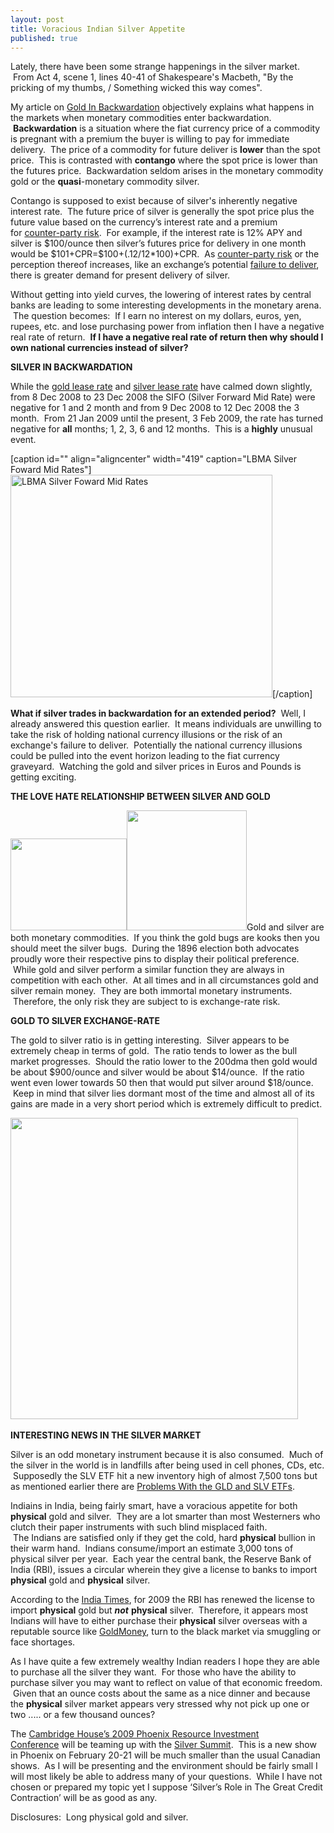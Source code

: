 ```yaml
---
layout: post
title: Voracious Indian Silver Appetite
published: true
---
```

<p>Lately, there have been some strange happenings in the silver market.  From Act 4, scene 1, lines 40-41 of Shakespeare's Macbeth, "By the pricking of my thumbs, / Something wicked this way comes".</p>
<p>My article on <a href="http://www.runtogold.com/2008/12/gold-in-backwardation/" target="_blank">Gold In Backwardation</a> objectively explains what happens in the markets when monetary commodities enter backwardation.  <strong><span class="hilite">Backwardation</span></strong> is a situation where the fiat currency price of a commodity is pregnant with a premium the buyer is willing to pay for immediate delivery.  The price of a commodity for future deliver is <strong>lower</strong> than the spot price.  This is contrasted with <strong>contango</strong> where the spot price is lower than the futures price.  <span class="hilite">Backwardation</span> seldom arises in the monetary commodity gold or the <strong>quasi</strong>-monetary commodity silver.</p>
<p>Contango is supposed to exist because of silver's inherently negative interest rate.  The future price of silver is generally the spot price plus the future value based on the currency’s interest rate and a premium for <a href="http://www.runtogold.com/2008/06/counter-party-risk/" target="_blank">counter-party risk</a>.  For example, if the interest rate is 12% APY and silver is $100/ounce then silver’s futures price for delivery in one month would be $101+CPR=$100+(.12/12*100)+CPR.  As <a href="http://www.runtogold.com/2008/06/counter-party-risk/" target="_blank">counter-party risk</a> or the perception thereof increases, like an exchange’s potential <a href="http://www.runtogold.com/2008/12/comex-and-increased-volatility/" target="_blank">failure to deliver</a>, there is greater demand for present delivery of silver.</p>
<p>Without getting into yield curves, the lowering of interest rates by central banks are leading to some interesting developments in the monetary arena.  The question becomes:  If I earn no interest on my dollars, euros, yen, rupees, etc. and lose purchasing power from inflation then I have a negative real rate of return.  <strong>If I have a negative real rate of return then why should I own national currencies instead of silver?</strong></p>
<p><strong>SILVER IN BACKWARDATION</strong></p>
<p>While the <a href="http://www.runtogold.com/2008/10/central-bank-gold-lease-rates/" target="_blank">gold lease rate</a> and <a href="http://www.runtogold.com/2008/10/silver-lease-rates/" target="_blank">silver lease rate</a> have calmed down slightly, from 8 Dec 2008 to 23 Dec 2008 the SIFO (Silver Forward Mid Rate) were negative for 1 and 2 month and from 9 Dec 2008 to 12 Dec 2008 the 3 month.  From 21 Jan 2009 until the present, 3 Feb 2009, the rate has turned negative for <strong>all</strong> months; 1, 2, 3, 6 and 12 months.  This is a <strong>highly</strong> unusual event.</p>
<p>[caption id="" align="aligncenter" width="419" caption="LBMA Silver Foward Mid Rates"]<a href="http://www.lbma.org.uk/?area=stats&amp;page=sifo/2009sifo"><img title="LBMA SIFO rates" src="{{ site.baseurl }}/images/LBMA-SIFO.jpg" alt="LBMA Silver Foward Mid Rates" width="419" height="356" /></a>[/caption]</p>
<p><strong>What if silver trades in backwardation for an extended period?<span style="font-weight: normal;">  Well, I already answered this question earlier.  It means individuals are unwilling to take the risk of holding national currency illusions or the risk of an exchange's failure to deliver.  Potentially the national currency illusions could be pulled into the event horizon leading to the fiat currency graveyard.  Watching the gold and silver prices in Euros and Pounds is getting exciting.</span></strong></p>
<p><strong>THE LOVE HATE RELATIONSHIP BETWEEN SILVER AND GOLD</strong></p>
<p><img class="alignright" title="Gold bug pin from 1896 election." src="{{ site.baseurl }}/images/1896goldbugpin.jpg" alt="" width="186" height="147" /><img class="alignleft" title="Silver bug pin from 1896 election" src="{{ site.baseurl }}/images/1896silverbugpin.gif" alt="" width="192" height="192" />Gold and silver are both monetary commodities.  If you think the gold bugs are kooks then you should meet the silver bugs.  During the 1896 election both advocates proudly wore their respective pins to display their political preference.  While gold and silver perform a similar function they are always in competition with each other.  At all times and in all circumstances gold and silver remain money.  They are both immortal monetary instruments.  Therefore, the only risk they are subject to is exchange-rate risk.</p>
<p><strong>GOLD TO SILVER EXCHANGE-RATE</strong></p>
<p>The gold to silver ratio is in getting interesting.  Silver appears to be extremely cheap in terms of gold.  The ratio tends to lower as the bull market progresses.  Should the ratio lower to the 200dma then gold would be about $900/ounce and silver would be about $14/ounce.  If the ratio went even lower towards 50 then that would put silver around $18/ounce.  Keep in mind that silver lies dormant most of the time and almost all of its gains are made in a very short period which is extremely difficult to predict.</p>
<p><img class="aligncenter" title="Gold to silver ratio on Feb 3 2009" src="{{ site.baseurl }}/images/goldtosilverfeb3.jpg" alt="" width="460" height="482" /> </p>
<p><strong>INTERESTING NEWS IN THE SILVER MARKET</strong></p>
<p>Silver is an odd monetary instrument because it is also consumed.  Much of the silver in the world is in landfills after being used in cell phones, CDs, etc.  Supposedly the SLV ETF hit a new inventory high of almost 7,500 tons but as mentioned earlier there are <a href="http://www.runtogold.com/2008/12/a-problem-with-gld-and-slv-etfs/" target="_blank">Problems With the GLD and SLV ETFs</a>. </p>
<p>Indiains in India, being fairly smart, have a voracious appetite for both <strong>physical</strong> gold and silver.  They are a lot smarter than most Westerners who clutch their paper instruments with such blind misplaced faith.  The Indians are satisfied only if they get the cold, hard <strong>physical</strong> bullion in their warm hand.  Indians consume/import an estimate 3,000 tons of physical silver per year.  Each year the central bank, the Reserve Bank of India (RBI), issues a circular wherein they give a license to banks to import <strong>physical</strong> gold and <strong>physical</strong> silver.</p>
<p>According to the <a href="http://economictimes.indiatimes.com/Markets/Bullion/RBI_yet_to_renew_silver_import_licence/rssarticleshow/4072365.cms" target="_blank">India Times</a>, for 2009 the RBI has renewed the license to import <strong>physical</strong> gold but <strong><em>not</em></strong> <strong>physical</strong> silver.  Therefore, it appears most Indians will have to either purchase their <strong>physical</strong> silver overseas with a reputable source like <a href="http://www.runtogold.com/goldmoney" target="_blank">GoldMoney</a>, turn to the black market via smuggling or face shortages.</p>
<p>As I have quite a few extremely wealthy Indian readers I hope they are able to purchase all the silver they want.  For those who have the ability to purchase silver you may want to reflect on value of that economic freedom.  Given that an ounce costs about the same as a nice dinner and because the <strong>physical</strong> silver market appears very stressed why not pick up one or two ..... or a few thousand ounces?</p>
<p>The <a href="http://cambridgehouse.ca/ch_phoenix2009.html" target="_blank">Cambridge House’s 2009 Phoenix Resource Investment Conference</a> will be teaming up with the <a href="http://thesilversummit.com/" target="_blank">Silver Summit</a>.  This is a new show in Phoenix on February 20-21 will be much smaller than the usual Canadian shows.  As I will be presenting and the environment should be fairly small I will most likely be able to address many of your questions.  While I have not chosen or prepared my topic yet I suppose ‘Silver’s Role in The Great Credit Contraction’ will be as good as any. </p>
<p>Disclosures:  Long physical gold and silver.</p>

